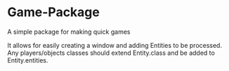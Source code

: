 Game-Package
============

A simple package for making quick games

It allows for easily creating a window and adding Entities to be processed.  Any players/objects classes should
extend Entity.class and be added to Entity.entities.
